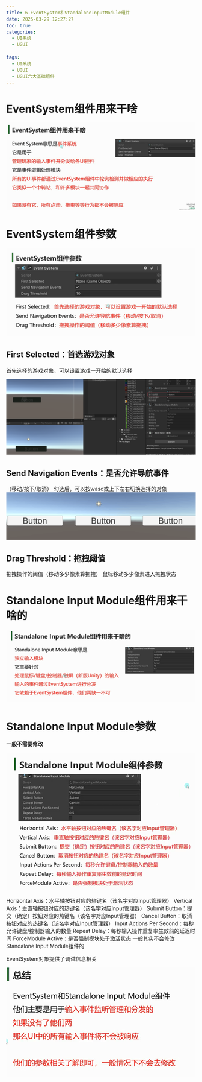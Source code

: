 ```yaml
---
title: 6.EventSystem和StandaloneInputModule组件
date: 2025-03-29 12:27:27
toc: true
categories:
  - UI系统
  - UGUI

tags:
  - UI系统
  - UGUI
  - UGUI六大基础组件
---
```


# EventSystem组件用来干啥

![](6.EventSystem和StandaloneInputModule组件/file-20250329122745205.png)


# EventSystem组件参数
![](6.EventSystem和StandaloneInputModule组件/file-20250329122905341.png)

## First Selected：首选游戏对象
首先选择的游戏对象，可以设置游戏一开始的默认选择

![](6.EventSystem和StandaloneInputModule组件/file-20250329123224801.png)

## Send Navigation Events：是否允许导航事件
（移动/按下/取消）
勾选后，可以按wasd或上下左右切换选择的对象
![](6.EventSystem和StandaloneInputModule组件/screenshots.gif)


## Drag Threshold：拖拽阈值
拖拽操作的阈值（移动多少像素算拖拽）
鼠标移动多少像素进入拖拽状态


# Standalone Input Module组件用来干啥的
![](6.EventSystem和StandaloneInputModule组件/file-20250329123847494.png)


# Standalone Input Module参数
**一般不需要修改**

![](6.EventSystem和StandaloneInputModule组件/file-20250329123935145.png)

Horizontal Axis：水平轴按钮对应的热键名（该名字对应Input管理器）
Vertical Axis：垂直轴按钮对应的热键名（该名字对应Input管理器）
Submit Button：提交（确定）按钮对应的热键名（该名字对应Input管理器）
Cancel Button：取消按钮对应的热键名（该名字对应Input管理器）
Input Actions Per Second：每秒允许键盘/控制器输入的数量
Repeat Delay：每秒输入操作重复率生效前的延迟时间
ForceModule Active：是否强制模块处于激活状态
一般其实不会修改Standalone Input Module组件的

EventSystem对象提供了调试信息相关

![](6.EventSystem和StandaloneInputModule组件/file-20250329124615448.png)